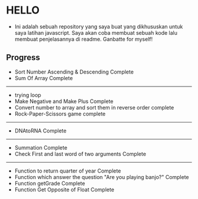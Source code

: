# HELLO

  - Ini adalah sebuah repository yang saya buat yang dikhususkan untuk saya latihan javascript. Saya akan coba membuat sebuah kode lalu membuat penjelasannya di readme. Ganbatte for myself!

## Progress

  - Sort Number Ascending & Descending Complete
  - Sum Of Array Complete
  ---
  - trying loop
  - Make Negative and Make Plus Complete
  - Convert number to array and sort them in reverse order complete
  - Rock-Paper-Scissors game complete
  ---
  - DNAtoRNA Complete
  ---
  - Summation Complete
  - Check First and last word of two arguments Complete
  ---
  - Function to return quarter of year Complete
  - Function which answer the question "Are you playing banjo?" Complete
  - Function getGrade Complete
  - Function Get Opposite of Float Complete